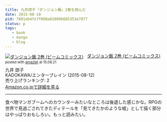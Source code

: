 ```yaml
---
title: 九井諒子『ダンジョン飯』2巻を読んだ
date: 2015-08-18
pid: 7881eb4fe7f808a01809b685353e7877
status: p
tags:
   - book
   - manga
   - blog
---
```


<div class="amazlet-box" style="margin-bottom:0px;"><div class="amazlet-image" style="float:left;margin:0px 12px 1px 0px;"><a href="http://www.amazon.co.jp/exec/obidos/ASIN/4047306762/dotimpact-22/ref=nosim/" name="amazletlink" target="_blank"><img src="http://ecx.images-amazon.com/images/I/51OdtVuVEML._SL160_.jpg" alt="ダンジョン飯 2巻 (ビームコミックス)" style="border: none;" /></a></div><div class="amazlet-info" style="line-height:120%; margin-bottom: 10px"><div class="amazlet-name" style="margin-bottom:10px;line-height:120%"><a href="http://www.amazon.co.jp/exec/obidos/ASIN/4047306762/dotimpact-22/ref=nosim/" name="amazletlink" target="_blank">ダンジョン飯 2巻 (ビームコミックス)</a><div class="amazlet-powered-date" style="font-size:80%;margin-top:5px;line-height:120%">posted with <a href="http://www.amazlet.com/" title="amazlet" target="_blank">amazlet</a> at 15.08.21</div></div><div class="amazlet-detail">九井 諒子 <br />KADOKAWA/エンターブレイン (2015-08-12)<br />売り上げランキング: 2<br /></div><div class="amazlet-sub-info" style="float: left;"><div class="amazlet-link" style="margin-top: 5px"><a href="http://www.amazon.co.jp/exec/obidos/ASIN/4047306762/dotimpact-22/ref=nosim/" name="amazletlink" target="_blank">Amazon.co.jpで詳細を見る</a></div></div></div><div class="amazlet-footer" style="clear: left"></div></div>

----

食べ物マンガブームへのカウンターみたいなところは後退した感じかな。RPGの世界で見過ごされてきたディテールを「見てきたかのような嘘」として描く部分はやっぱりおもしろい。もっと読みたい。
